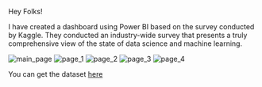 Hey Folks! 

I have created a dashboard using Power BI based on the survey conducted by Kaggle.
They conducted an industry-wide survey that presents a truly comprehensive view of the state of data science and machine learning.

![main_page](https://user-images.githubusercontent.com/69154768/105996453-59bdb100-60d0-11eb-971b-886d80cc5555.png)
![page_1](https://user-images.githubusercontent.com/69154768/105997796-06e4f900-60d2-11eb-9fb6-3408ac09fbf9.png)
![page_2](https://user-images.githubusercontent.com/69154768/105997834-0fd5ca80-60d2-11eb-92c8-acf349eb0ca0.png)
![page_3](https://user-images.githubusercontent.com/69154768/105997840-106e6100-60d2-11eb-874f-00febc995729.png)
![page_4](https://user-images.githubusercontent.com/69154768/105997842-1106f780-60d2-11eb-88bd-57930a7355c2.png)


You can get the dataset <a href="https://www.kaggle.com/c/kaggle-survey-2020/data">here</a>
